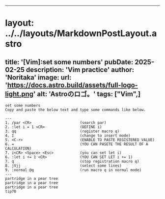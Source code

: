 
---
# layout: ../../layouts/MarkdownPostLayout.astro
title: '[Vim]:set some numbers'
pubDate: 2025-02-25
description: 'Vim practice'
author: 'Noritaka'
image:
    url: 'https://docs.astro.build/assets/full-logo-light.png'
    alt: 'Astroのロゴ。'
tags: ["Vim",]
---

```
set some numbers
Copy and paste the below text and type some commands like below.

---
1. /par <CR>                      (search par)
2. :let i = 1 <CR>                (DEFINE i)
3. qq                             (register macro q)
4. I                              (change to insert mode)
5. <C-r>                          (ENABLE TO PASTE REGISTERED VALUE)
6. =                              (YOU CAN PASETE THE RESULT OF A CALCULATION)
7. i<CR> <Space> <Esc>            (you can set let i)
6. :let i += 1 <CR>               (YOU CAN SET LET i += 1)
7. q                              (stop registration macro q)
8. jVjj                           (select some lines)
9. :normal @q                     (run macro q in normal mode)
---
partridge in a pear tree
partridge in a pear tree
partridge in a pear tree
tip70

